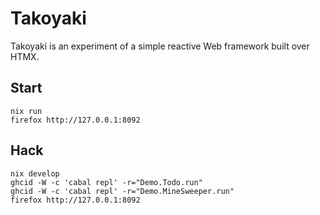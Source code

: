 # Takoyaki

Takoyaki is an experiment of a simple reactive Web framework
built over HTMX.

## Start

```
nix run
firefox http://127.0.0.1:8092
```

## Hack

```Shell
nix develop
ghcid -W -c 'cabal repl' -r="Demo.Todo.run"
ghcid -W -c 'cabal repl' -r="Demo.MineSweeper.run"
firefox http://127.0.0.1:8092
```

